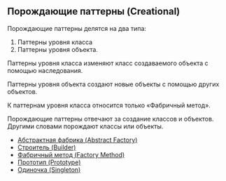 ## Порождающие паттерны (Creational)

Порождающие паттерны делятся на два типа:

1. Паттерны уровня класса
2. Паттерны уровня объекта.

Паттерны уровня класса изменяют класс создаваемого объекта с помощью наследования.

Паттерны уровня объекта создают новые объекты с помощью других объектов.

К паттернам уровня класса относится только «Фабричный метод».

Порождающие паттерны отвечают за создание классов и объектов. Другими словами порождают классы или объекты.


* [Абстрактная фабрика (Abstract Factory)](AbstractFactory)
* [Строитель (Builder)](Builder)
* [Фабричный метод (Factory Method)](FactoryMethod)
* [Прототип (Prototype)](Prototype)
* [Одиночка (Singleton)](Singleton) 

